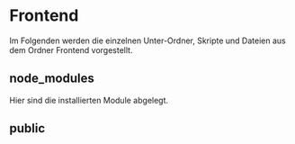 # Frontend 
Im Folgenden werden die einzelnen Unter-Ordner, Skripte und Dateien aus dem Ordner Frontend vorgestellt. 

## node_modules
Hier sind die installierten Module abgelegt.

## public

